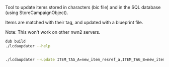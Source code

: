 Tool to update items stored in characters (bic file) and in the SQL database (using StoreCampaignObject).

Items are matched with their tag, and updated with a blueprint file.

Note: This won't work on other nwn2 servers.

```sh
dub build
./lcdaupdater --help


./lcdaupdater --update ITEM_TAG_A=new_item_resref_a,ITEM_TAG_B=new_item_resref_b
```